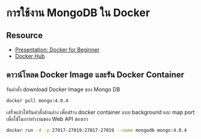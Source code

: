 
# การใช้งาน MongoDB ใน Docker

## Resource

- [Presentation: Docker for Beginner](https://www.dropbox.com/s/cqu75rgc50pcle2/Docker-beginner.pdf?dl=0)
- [Docker Hub](https://hub.docker.com/)

## ดาวน์โหลด Docker Image และรัน Docker Container

รันคำสั่ง download Docker Image ของ Mongo DB

```bash
docker pull mongo:4.0.4
```

เสร็จแล้วให้รันคำสั่งด้านล่าง เพื่อสร้าง docker container แบบ background และ map port เพื่อใช้ในการทำงานของ Web API ของเรา

```bash
docker run -d -p 27017-27019:27017-27019 --name mongodb mongo:4.0.4
```
